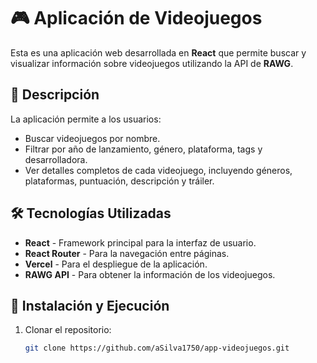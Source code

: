 # 🎮 Aplicación de Videojuegos

Esta es una aplicación web desarrollada en **React** que permite buscar y visualizar información sobre videojuegos utilizando la API de **RAWG**.

## 🚀 Descripción

La aplicación permite a los usuarios:
- Buscar videojuegos por nombre.
- Filtrar por año de lanzamiento, género, plataforma, tags y desarrolladora.
- Ver detalles completos de cada videojuego, incluyendo géneros, plataformas, puntuación, descripción y tráiler.

## 🛠️ Tecnologías Utilizadas

- **React** - Framework principal para la interfaz de usuario.
- **React Router** - Para la navegación entre páginas.
- **Vercel** - Para el despliegue de la aplicación.
- **RAWG API** - Para obtener la información de los videojuegos.

## 📂 Instalación y Ejecución

1. Clonar el repositorio:
   ```bash
   git clone https://github.com/aSilva1750/app-videojuegos.git

